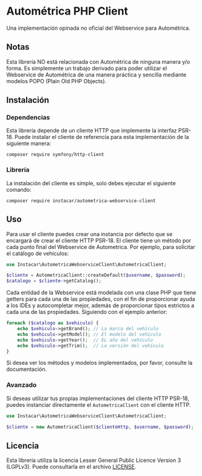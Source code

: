 # Autométrica PHP Client
Una implementación opinada no oficial del Webservice para Autométrica.

## Notas
Esta librería NO está relacionada con Autométrica de ninguna manera y/o forma. Es simplemente un trabajo derivado para
poder utilizar el Webservice de Autométrica de una manera práctica y sencilla mediante modelos POPO (Plain Old PHP 
Objects).

## Instalación
### Dependencias
Esta librería depende de un cliente HTTP que implemente la interfaz PSR-18. Puede instalar el cliente de referencia
para esta implementación de la siguiente manera:

    composer require symfony/http-client

### Librería
La instalación del cliente es simple, solo debes ejecutar el siguiente comando:

    composer require instacar/autometrica-webservice-client

## Uso
Para usar el cliente puedes crear una instancia por defecto que se encargará de crear el cliente HTTP PSR-18. El cliente 
tiene un método por cada punto final del Webservice de Autometrica. Por ejemplo, para solicitar el catálogo de vehículos:

~~~php
use Instacar\AutometricaWebserviceClient\AutometricaClient;

$cliente = AutometricaClient::createDefault($username, $password);
$catalogo = $cliente->getCatalog();
~~~

Cada entidad de la Webservice está modelada con una clase PHP que tiene getters para cada una de las propiedades, con el
fin de proporcionar ayuda a los IDEs y autocompletar mejor, además de proporcionar tipos estrictos a cada una de las 
propiedades. Siguiendo con el ejemplo anterior:

~~~php
foreach ($catalogo as $vehiculo) {
    echo $vehiculo->getBrand(); // La marca del vehículo
    echo $vehiculo->getModel(); // El modelo del vehículo
    echo $vehiculo->getYear();  // EL año del vehículo
    echo $vehiculo->getTrim();  // La versión del vehículo
}
~~~

Si desea ver los métodos y modelos implementados, por favor, consulte la documentación.

### Avanzado
Si deseas utilizar tus propias implementaciones del cliente HTTP PSR-18, puedes instanciar directamente el 
``AutometricaClient`` con el cliente HTTP.

~~~php
use Instacar\AutometricaWebserviceClient\AutometricaClient;

$cliente = new AutometricaClient($clienteHttp, $username, $password);
~~~

## Licencia
Esta librería utiliza la licencia Lesser General Public Licence Version 3 (LGPLv3). Puede consultarla en el archivo
[LICENSE](LICENSE).

